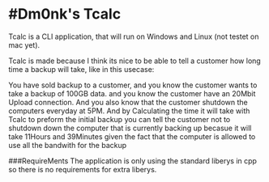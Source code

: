 #Dm0nk's Tcalc 
===================

Tcalc is a CLI application, that will run on Windows and Linux (not testet on mac yet).

Tcalc is made because I think its nice to be able to tell a customer how long time a backup will take, like in this usecase:

You have sold backup to a customer, and you know the customer wants to take a backup of 100GB data. and you know the customer have an 20Mbit Upload connection. And you also know that the customer shutdown the computers everyday at 5PM. And by Calculating the time it will take with Tcalc to preform the initial backup you can tell the customer not to shutdown down the computer that is currently backing up becasue it will take 11Hours and 39Minutes given the fact that the computer is allowed to use all the bandwith for the backup

###RequireMents
The application is only using the standard liberys in cpp so there is no requirements for extra liberys.


